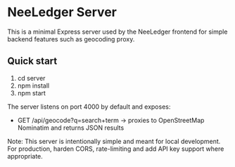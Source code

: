 NeeLedger Server
================

This is a minimal Express server used by the NeeLedger frontend for simple backend features such as geocoding proxy.

Quick start
-----------

1. cd server
2. npm install
3. npm start

The server listens on port 4000 by default and exposes:

- GET /api/geocode?q=search+term  -> proxies to OpenStreetMap Nominatim and returns JSON results

Note: This server is intentionally simple and meant for local development. For production, harden CORS, rate-limiting and add API key support where appropriate.
